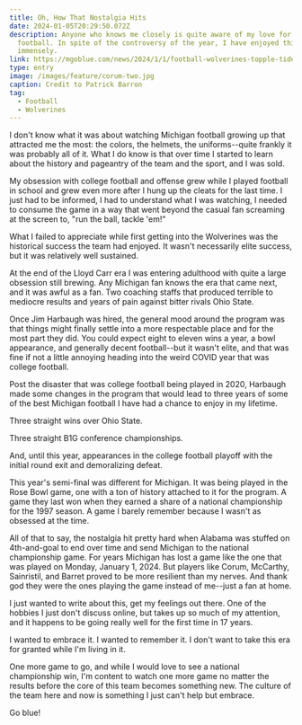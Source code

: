 ```yaml
---
title: Oh, How That Nostalgia Hits
date: 2024-01-05T20:29:50.072Z
description: Anyone who knows me closely is quite aware of my love for Michigan
  football. In spite of the controversy of the year, I have enjoyed this season
  immensely.
link: https://mgoblue.com/news/2024/1/1/football-wolverines-topple-tide-in-ot-at-rose-bowl-to-secure-national-title-game-bid
type: entry
image: /images/feature/corum-two.jpg
caption: Credit to Patrick Barron
tag:
  - Football
  - Wolverines
---
```

I don't know what it was about watching Michigan football growing up that attracted me the most: the colors, the helmets, the uniforms--quite frankly it was probably all of it. What I do know is that over time I started to learn about the history and pageantry of the team and the sport, and I was sold.

My obsession with college football and offense grew while I played football in school and grew even more after I hung up the cleats for the last time. I just had to be informed, I had to understand what I was watching, I needed to consume the game in a way that went beyond the casual fan screaming at the screen to, "run the ball, tackle 'em!"

What I failed to appreciate while first getting into the Wolverines was the historical success the team had enjoyed. It wasn't necessarily elite success, but it was relatively well sustained.

At the end of the Lloyd Carr era I was entering adulthood with quite a large obsession still brewing. Any Michigan fan knows the era that came next, and it was awful as a fan. Two coaching staffs that produced terrible to mediocre results and years of pain against bitter rivals Ohio State.

Once Jim Harbaugh was hired, the general mood around the program was that things might finally settle into a more respectable place and for the most part they did. You could expect eight to eleven wins a year, a bowl appearance, and generally decent football--but it wasn't elite, and that was fine if not a little annoying heading into the weird COVID year that was college football.

Post the disaster that was college football being played in 2020, Harbaugh made some changes in the program that would lead to three years of some of the best Michigan football I have had a chance to enjoy in my lifetime.

Three straight wins over Ohio State.

Three straight B1G conference championships.

And, until this year, appearances in the college football playoff with the initial round exit and demoralizing defeat.

This year's semi-final was different for Michigan. It was being played in the Rose Bowl game, one with a ton of history attached to it for the program. A game they last won when they earned a share of a national championship for the 1997 season. A game I barely remember because I wasn't as obsessed at the time.

All of that to say, the nostalgia hit pretty hard when Alabama was stuffed on 4th-and-goal to end over time and send Michigan to the national championship game. For years Michigan has lost a game like the one that was played on Monday, January 1, 2024. But players like Corum, McCarthy, Sainristil, and Barret proved to be more resilient than my nerves. And thank god they were the ones playing the game instead of me--just a fan at home.

I just wanted to write about this, get my feelings out there. One of the hobbies I just don't discuss online, but takes up so much of my attention, and it happens to be going really well for the first time in 17 years. 

I wanted to embrace it. I wanted to remember it. I don't want to take this era for granted while I'm living in it. 

One more game to go, and while I would love to see a national championship win, I'm content to watch one more game no matter the results before the core of this team becomes something new. The culture of the team here and now is something I just can't help but embrace.

Go blue!